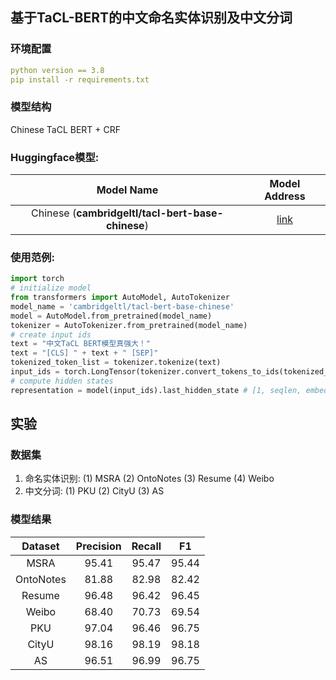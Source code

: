 ## 基于TaCL-BERT的中文命名实体识别及中文分词
### 环境配置
```yaml
python version == 3.8
pip install -r requirements.txt
```
### 模型结构
Chinese TaCL BERT + CRF

### Huggingface模型:

|Model Name|Model Address|
|:-------------:|:-------------:|
|Chinese (**cambridgeltl/tacl-bert-base-chinese**)|[link](https://huggingface.co/cambridgeltl/tacl-bert-base-chinese)|

### 使用范例:
```python
import torch
# initialize model
from transformers import AutoModel, AutoTokenizer
model_name = 'cambridgeltl/tacl-bert-base-chinese'
model = AutoModel.from_pretrained(model_name)
tokenizer = AutoTokenizer.from_pretrained(model_name)
# create input ids
text = "中文TaCL BERT模型真强大！"
text = "[CLS] " + text + " [SEP]"
tokenized_token_list = tokenizer.tokenize(text)
input_ids = torch.LongTensor(tokenizer.convert_tokens_to_ids(tokenized_token_list)).view(1, -1)
# compute hidden states
representation = model(input_ids).last_hidden_state # [1, seqlen, embed_dim]
```


## 实验
### 数据集
1. 命名实体识别: (1) MSRA (2) OntoNotes (3) Resume (4) Weibo
2. 中文分词: (1) PKU (2) CityU (3) AS

### 模型结果
|     Dataset | Precision       |Recall|F1|
| :-------------: |:-------------:|:-----:|:-----:|
|MSRA|95.41|95.47|95.44|
|OntoNotes|81.88|82.98|82.42|
|Resume|96.48|96.42|96.45|
|Weibo|68.40|70.73|69.54|
|PKU|97.04|96.46|96.75|
|CityU|98.16|98.19|98.18|
|AS|96.51|96.99|96.75|


